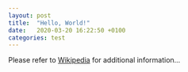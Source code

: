 ```yaml
---
layout: post
title:  "Hello, World!"
date:   2020-03-20 16:22:50 +0100
categories: test
---
```

Please refer to [Wikipedia][wiki] for additional information...

[wiki]: https://en.wikipedia.org
